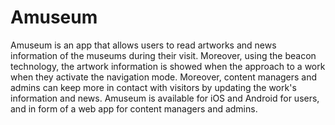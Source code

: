 # Amuseum
Amuseum is an app that allows users to read artworks and news information of the museums during their visit. Moreover, using the
beacon technology, the artwork information is showed when the approach to a work when they activate the navigation mode. Moreover, 
content managers and admins can keep more in contact with visitors by updating the work's information and news. Amuseum is available for iOS 
and Android for users, and in form of a web app for content managers and admins.
